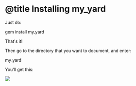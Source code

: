 # @title Installing my_yard

Just do:

  gem install my_yard

That's it!

Then go to the directory that you want to document, and enter:

  my_yard

You'll get this:

![](http://visualruby/img/my_yard.jpg)


